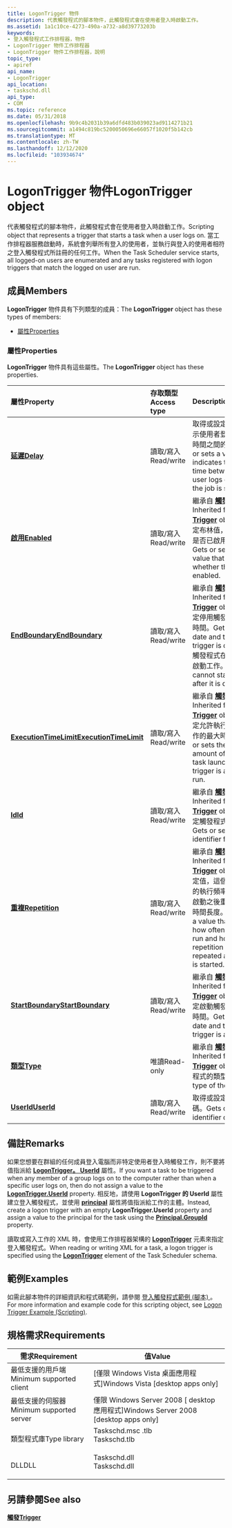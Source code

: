 ```yaml
---
title: LogonTrigger 物件
description: 代表觸發程式的腳本物件，此觸發程式會在使用者登入時啟動工作。
ms.assetid: 1a1c10ce-4273-490a-a732-a8d39773203b
keywords:
- 登入觸發程式工作排程器，物件
- LogonTrigger 物件工作排程器
- LogonTrigger 物件工作排程器，說明
topic_type:
- apiref
api_name:
- LogonTrigger
api_location:
- taskschd.dll
api_type:
- COM
ms.topic: reference
ms.date: 05/31/2018
ms.openlocfilehash: 9b9c4b2031b39a6dfd483b039023ad9114271b21
ms.sourcegitcommit: a1494c819bc5200050696e66057f1020f5b142cb
ms.translationtype: MT
ms.contentlocale: zh-TW
ms.lasthandoff: 12/12/2020
ms.locfileid: "103934674"
---
```

# <a name="logontrigger-object"></a><span data-ttu-id="4fa03-106">LogonTrigger 物件</span><span class="sxs-lookup"><span data-stu-id="4fa03-106">LogonTrigger object</span></span>

<span data-ttu-id="4fa03-107">代表觸發程式的腳本物件，此觸發程式會在使用者登入時啟動工作。</span><span class="sxs-lookup"><span data-stu-id="4fa03-107">Scripting object that represents a trigger that starts a task when a user logs on.</span></span> <span data-ttu-id="4fa03-108">當工作排程器服務啟動時，系統會列舉所有登入的使用者，並執行與登入的使用者相符之登入觸發程式所註冊的任何工作。</span><span class="sxs-lookup"><span data-stu-id="4fa03-108">When the Task Scheduler service starts, all logged-on users are enumerated and any tasks registered with logon triggers that match the logged on user are run.</span></span>

## <a name="members"></a><span data-ttu-id="4fa03-109">成員</span><span class="sxs-lookup"><span data-stu-id="4fa03-109">Members</span></span>

<span data-ttu-id="4fa03-110">**LogonTrigger** 物件具有下列類型的成員：</span><span class="sxs-lookup"><span data-stu-id="4fa03-110">The **LogonTrigger** object has these types of members:</span></span>

-   [<span data-ttu-id="4fa03-111">屬性</span><span class="sxs-lookup"><span data-stu-id="4fa03-111">Properties</span></span>](#properties)

### <a name="properties"></a><span data-ttu-id="4fa03-112">屬性</span><span class="sxs-lookup"><span data-stu-id="4fa03-112">Properties</span></span>

<span data-ttu-id="4fa03-113">**LogonTrigger** 物件具有這些屬性。</span><span class="sxs-lookup"><span data-stu-id="4fa03-113">The **LogonTrigger** object has these properties.</span></span>



| <span data-ttu-id="4fa03-114">屬性</span><span class="sxs-lookup"><span data-stu-id="4fa03-114">Property</span></span>                                                            | <span data-ttu-id="4fa03-115">存取類型</span><span class="sxs-lookup"><span data-stu-id="4fa03-115">Access type</span></span>           | <span data-ttu-id="4fa03-116">Description</span><span class="sxs-lookup"><span data-stu-id="4fa03-116">Description</span></span>                                                                                                                                                                                               |
|:--------------------------------------------------------------------|:----------------------|:----------------------------------------------------------------------------------------------------------------------------------------------------------------------------------------------------------|
| [<span data-ttu-id="4fa03-117">**延遲**</span><span class="sxs-lookup"><span data-stu-id="4fa03-117">**Delay**</span></span>](logontrigger-delay.md)<br/>                      | <span data-ttu-id="4fa03-118">讀取/寫入</span><span class="sxs-lookup"><span data-stu-id="4fa03-118">Read/write</span></span><br/> | <span data-ttu-id="4fa03-119">取得或設定值，這個值表示使用者登入和工作啟動時間之間的時間量。</span><span class="sxs-lookup"><span data-stu-id="4fa03-119">Gets or sets a value that indicates the amount of time between when the user logs on and when the job is started.</span></span><br/>                                                                              |
| [<span data-ttu-id="4fa03-120">**啟用**</span><span class="sxs-lookup"><span data-stu-id="4fa03-120">**Enabled**</span></span>](trigger-enabled.md)<br/>                       | <span data-ttu-id="4fa03-121">讀取/寫入</span><span class="sxs-lookup"><span data-stu-id="4fa03-121">Read/write</span></span><br/> | <span data-ttu-id="4fa03-122">繼承自 [**觸發**](trigger.md) 程式物件。</span><span class="sxs-lookup"><span data-stu-id="4fa03-122">Inherited from the [**Trigger**](trigger.md) object.</span></span> <span data-ttu-id="4fa03-123">取得或設定布林值，這個值會指出是否已啟用觸發程式。</span><span class="sxs-lookup"><span data-stu-id="4fa03-123">Gets or sets a Boolean value that indicates whether the trigger is enabled.</span></span><br/>                                                              |
| [<span data-ttu-id="4fa03-124">**EndBoundary**</span><span class="sxs-lookup"><span data-stu-id="4fa03-124">**EndBoundary**</span></span>](trigger-endboundary.md)<br/>               | <span data-ttu-id="4fa03-125">讀取/寫入</span><span class="sxs-lookup"><span data-stu-id="4fa03-125">Read/write</span></span><br/> | <span data-ttu-id="4fa03-126">繼承自 [**觸發**](trigger.md) 程式物件。</span><span class="sxs-lookup"><span data-stu-id="4fa03-126">Inherited from the [**Trigger**](trigger.md) object.</span></span> <span data-ttu-id="4fa03-127">取得或設定停用觸發程式的日期和時間。</span><span class="sxs-lookup"><span data-stu-id="4fa03-127">Gets or sets the date and time when the trigger is deactivated.</span></span> <span data-ttu-id="4fa03-128">觸發程式在停用之後無法啟動工作。</span><span class="sxs-lookup"><span data-stu-id="4fa03-128">The trigger cannot start the task after it is deactivated.</span></span><br/>               |
| [<span data-ttu-id="4fa03-129">**ExecutionTimeLimit**</span><span class="sxs-lookup"><span data-stu-id="4fa03-129">**ExecutionTimeLimit**</span></span>](trigger-executiontimelimit.md)<br/> | <span data-ttu-id="4fa03-130">讀取/寫入</span><span class="sxs-lookup"><span data-stu-id="4fa03-130">Read/write</span></span><br/> | <span data-ttu-id="4fa03-131">繼承自 [**觸發**](trigger.md) 程式物件。</span><span class="sxs-lookup"><span data-stu-id="4fa03-131">Inherited from the [**Trigger**](trigger.md) object.</span></span> <span data-ttu-id="4fa03-132">取得或設定允許執行觸發程式之工作的最大時間量。</span><span class="sxs-lookup"><span data-stu-id="4fa03-132">Gets or sets the maximum amount of time that the task launched by the trigger is allowed to run.</span></span><br/>                                         |
| [<span data-ttu-id="4fa03-133">**Id**</span><span class="sxs-lookup"><span data-stu-id="4fa03-133">**Id**</span></span>](/windows/desktop/api/taskschd/nf-taskschd-itrigger-get_id)<br/>                                | <span data-ttu-id="4fa03-134">讀取/寫入</span><span class="sxs-lookup"><span data-stu-id="4fa03-134">Read/write</span></span><br/> | <span data-ttu-id="4fa03-135">繼承自 [**觸發**](trigger.md) 程式物件。</span><span class="sxs-lookup"><span data-stu-id="4fa03-135">Inherited from the [**Trigger**](trigger.md) object.</span></span> <span data-ttu-id="4fa03-136">取得或設定觸發程式的識別碼。</span><span class="sxs-lookup"><span data-stu-id="4fa03-136">Gets or sets the identifier for the trigger.</span></span><br/>                                                                                             |
| [<span data-ttu-id="4fa03-137">**重複**</span><span class="sxs-lookup"><span data-stu-id="4fa03-137">**Repetition**</span></span>](trigger-repetition.md)<br/>                 | <span data-ttu-id="4fa03-138">讀取/寫入</span><span class="sxs-lookup"><span data-stu-id="4fa03-138">Read/write</span></span><br/> | <span data-ttu-id="4fa03-139">繼承自 [**觸發**](trigger.md) 程式物件。</span><span class="sxs-lookup"><span data-stu-id="4fa03-139">Inherited from the [**Trigger**](trigger.md) object.</span></span> <span data-ttu-id="4fa03-140">取得或設定值，這個值會指出工作的執行頻率，以及在工作啟動之後重複模式重複的時間長度。</span><span class="sxs-lookup"><span data-stu-id="4fa03-140">Gets or sets a value that indicates how often the task is run and how long the repetition pattern is repeated after the task is started.</span></span><br/> |
| [<span data-ttu-id="4fa03-141">**StartBoundary**</span><span class="sxs-lookup"><span data-stu-id="4fa03-141">**StartBoundary**</span></span>](trigger-startboundary.md)<br/>           | <span data-ttu-id="4fa03-142">讀取/寫入</span><span class="sxs-lookup"><span data-stu-id="4fa03-142">Read/write</span></span><br/> | <span data-ttu-id="4fa03-143">繼承自 [**觸發**](trigger.md) 程式物件。</span><span class="sxs-lookup"><span data-stu-id="4fa03-143">Inherited from the [**Trigger**](trigger.md) object.</span></span> <span data-ttu-id="4fa03-144">取得或設定啟動觸發程式的日期和時間。</span><span class="sxs-lookup"><span data-stu-id="4fa03-144">Gets or sets the date and time when the trigger is activated.</span></span><br/>                                                                            |
| [<span data-ttu-id="4fa03-145">**類型**</span><span class="sxs-lookup"><span data-stu-id="4fa03-145">**Type**</span></span>](/windows/desktop/api/taskschd/nf-taskschd-itrigger-get_type)<br/>                            | <span data-ttu-id="4fa03-146">唯讀</span><span class="sxs-lookup"><span data-stu-id="4fa03-146">Read-only</span></span><br/>  | <span data-ttu-id="4fa03-147">繼承自 [**觸發**](trigger.md) 程式物件。</span><span class="sxs-lookup"><span data-stu-id="4fa03-147">Inherited from the [**Trigger**](trigger.md) object.</span></span> <span data-ttu-id="4fa03-148">取得觸發程式的類型。</span><span class="sxs-lookup"><span data-stu-id="4fa03-148">Gets the type of the trigger.</span></span><br/>                                                                                                            |
| [<span data-ttu-id="4fa03-149">**UserId**</span><span class="sxs-lookup"><span data-stu-id="4fa03-149">**UserId**</span></span>](logontrigger-userid.md)<br/>                    | <span data-ttu-id="4fa03-150">讀取/寫入</span><span class="sxs-lookup"><span data-stu-id="4fa03-150">Read/write</span></span><br/> | <span data-ttu-id="4fa03-151">取得或設定使用者的識別碼。</span><span class="sxs-lookup"><span data-stu-id="4fa03-151">Gets or sets the identifier of the user.</span></span><br/>                                                                                                                                                       |



 

## <a name="remarks"></a><span data-ttu-id="4fa03-152">備註</span><span class="sxs-lookup"><span data-stu-id="4fa03-152">Remarks</span></span>

<span data-ttu-id="4fa03-153">如果您想要在群組的任何成員登入電腦而非特定使用者登入時觸發工作，則不要將值指派給 [**LogonTrigger。 UserId**](logontrigger-userid.md) 屬性。</span><span class="sxs-lookup"><span data-stu-id="4fa03-153">If you want a task to be triggered when any member of a group logs on to the computer rather than when a specific user logs on, then do not assign a value to the [**LogonTrigger.UserId**](logontrigger-userid.md) property.</span></span> <span data-ttu-id="4fa03-154">相反地，請使用 **LogonTrigger 的 UserId** 屬性建立登入觸發程式，並使用 [**principal**](principal-groupid.md) 屬性將值指派給工作的主體。</span><span class="sxs-lookup"><span data-stu-id="4fa03-154">Instead, create a logon trigger with an empty **LogonTrigger.UserId** property and assign a value to the principal for the task using the [**Principal.GroupId**](principal-groupid.md) property.</span></span>

<span data-ttu-id="4fa03-155">讀取或寫入工作的 XML 時，會使用工作排程器架構的 [**LogonTrigger**](taskschedulerschema-logontrigger-triggergroup-element.md) 元素來指定登入觸發程式。</span><span class="sxs-lookup"><span data-stu-id="4fa03-155">When reading or writing XML for a task, a logon trigger is specified using the [**LogonTrigger**](taskschedulerschema-logontrigger-triggergroup-element.md) element of the Task Scheduler schema.</span></span>

## <a name="examples"></a><span data-ttu-id="4fa03-156">範例</span><span class="sxs-lookup"><span data-stu-id="4fa03-156">Examples</span></span>

<span data-ttu-id="4fa03-157">如需此腳本物件的詳細資訊和程式碼範例，請參閱 [登入觸發程式範例 (腳本) ](logon-trigger-example--scripting-.md)。</span><span class="sxs-lookup"><span data-stu-id="4fa03-157">For more information and example code for this scripting object, see [Logon Trigger Example (Scripting)](logon-trigger-example--scripting-.md).</span></span>

## <a name="requirements"></a><span data-ttu-id="4fa03-158">規格需求</span><span class="sxs-lookup"><span data-stu-id="4fa03-158">Requirements</span></span>



| <span data-ttu-id="4fa03-159">需求</span><span class="sxs-lookup"><span data-stu-id="4fa03-159">Requirement</span></span> | <span data-ttu-id="4fa03-160">值</span><span class="sxs-lookup"><span data-stu-id="4fa03-160">Value</span></span> |
|-------------------------------------|-----------------------------------------------------------------------------------------|
| <span data-ttu-id="4fa03-161">最低支援的用戶端</span><span class="sxs-lookup"><span data-stu-id="4fa03-161">Minimum supported client</span></span><br/> | <span data-ttu-id="4fa03-162">\[僅限 Windows Vista 桌面應用程式\]</span><span class="sxs-lookup"><span data-stu-id="4fa03-162">Windows Vista \[desktop apps only\]</span></span><br/>                                          |
| <span data-ttu-id="4fa03-163">最低支援的伺服器</span><span class="sxs-lookup"><span data-stu-id="4fa03-163">Minimum supported server</span></span><br/> | <span data-ttu-id="4fa03-164">僅限 Windows Server 2008 \[ desktop 應用程式\]</span><span class="sxs-lookup"><span data-stu-id="4fa03-164">Windows Server 2008 \[desktop apps only\]</span></span><br/>                                    |
| <span data-ttu-id="4fa03-165">類型程式庫</span><span class="sxs-lookup"><span data-stu-id="4fa03-165">Type library</span></span><br/>             | <dl> <span data-ttu-id="4fa03-166"><dt>Taskschd.msc .tlb</dt></span><span class="sxs-lookup"><span data-stu-id="4fa03-166"><dt>Taskschd.tlb</dt></span></span> </dl> |
| <span data-ttu-id="4fa03-167">DLL</span><span class="sxs-lookup"><span data-stu-id="4fa03-167">DLL</span></span><br/>                      | <dl> <span data-ttu-id="4fa03-168"><dt>Taskschd.dll</dt></span><span class="sxs-lookup"><span data-stu-id="4fa03-168"><dt>Taskschd.dll</dt></span></span> </dl> |



## <a name="see-also"></a><span data-ttu-id="4fa03-169">另請參閱</span><span class="sxs-lookup"><span data-stu-id="4fa03-169">See also</span></span>

<dl> <dt>

[<span data-ttu-id="4fa03-170">**觸發**</span><span class="sxs-lookup"><span data-stu-id="4fa03-170">**Trigger**</span></span>](trigger.md)
</dt> </dl>

 

 





